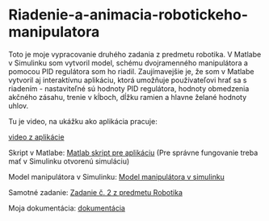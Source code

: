 # Riadenie-a-animacia-robotickeho-manipulatora
Toto je moje vypracovanie druhého zadania z predmetu robotika. V Matlabe v Simulinku som vytvoril model, schému dvojramenného manipulátora a pomocou PID regulátora som ho riadil.
Zaujímavejšie je, že som v Matlabe vytvoril aj interaktívnu aplikáciu, ktorá umožňuje používateľovi hrať sa s riadením - nastaviteľné sú hodnoty PID regulátora, hodnoty obmedzenia akčného zásahu, trenie v kĺboch, dĺžku ramien a hlavne želané hodnoty uhlov.

Tu je video, na ukážku ako aplikácia pracuje:

[video z aplikácie](videoAnimacieManipulatora.mp4)

Skript v Matlabe: [Matlab skript pre aplikáciu](riadenieManipulatoraAplikacia.m) (Pre správne fungovanie treba mať v Simulinku otvorenú simuláciu)

Model manipulátora v Simulinku: [Model manipulátora v simulinku](zad2_sim.slx)

Samotné zadanie: [Zadanie č. 2 z predmetu Robotika](RobZad2.pdf)

Moja dokumentácia: [dokumentácia](zad2_dokumentacia.pdf)
